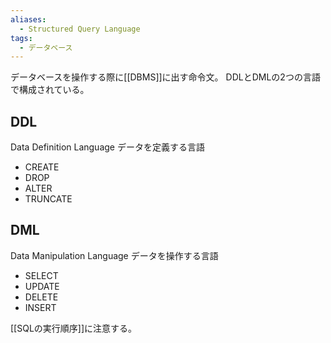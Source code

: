 ```yaml
---
aliases:
  - Structured Query Language
tags:
  - データベース
---
```

データベースを操作する際に[[DBMS]]に出す命令文。
DDLとDMLの2つの言語で構成されている。
## DDL
Data Definition Language
データを定義する言語
- CREATE
- DROP
- ALTER
- TRUNCATE
## DML
Data Manipulation Language
データを操作する言語
- SELECT
- UPDATE
- DELETE
- INSERT 

[[SQLの実行順序]]に注意する。
